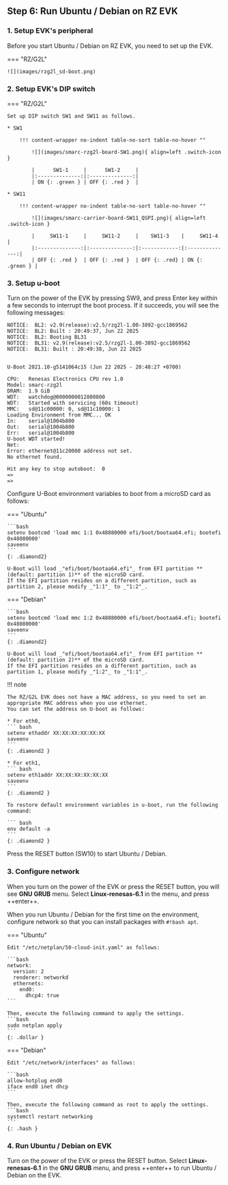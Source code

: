 ## Step 6: Run Ubuntu / Debian on RZ EVK

### 1. Setup EVK's peripheral

Before you start Ubuntu / Debian on RZ EVK, you need to set up the EVK.

=== "RZ/G2L"

    ![](images/rzg2l_sd-boot.png)

### 2. Setup EVK's DIP switch

=== "RZ/G2L"

    Set up DIP switch SW1 and SW11 as follows.

    * SW1

        !!! content-wrapper no-indent table-no-sort table-no-hover ""

            ![](images/smarc-rzg2l-board-SW1.png){ align=left .switch-icon }

            |      SW1-1     |      SW1-2     |
            |:--------------:|:--------------:|
            | ON {: .green } | OFF {: .red }  |

    * SW11

        !!! content-wrapper no-indent table-no-sort table-no-hover ""

            ![](images/smarc-carrier-board-SW11_QSPI.png){ align=left .switch-icon }

            |     SW11-1     |     SW11-2     |    SW11-3    |     SW11-4     |
            |:--------------:|:--------------:|:------------:|:--------------:|
            | OFF {: .red }  | OFF {: .red }  | OFF {: .red} | ON {: .green } |


### 3. Setup u-boot

Turn on the power of the EVK by pressing SW9, and press Enter key within a few seconds to interrupt the boot process.
If it succeeds, you will see the following messages:

``` console
NOTICE:  BL2: v2.9(release):v2.5/rzg2l-1.00-3892-gcc1869562
NOTICE:  BL2: Built : 20:49:37, Jun 22 2025
NOTICE:  BL2: Booting BL31
NOTICE:  BL31: v2.9(release):v2.5/rzg2l-1.00-3892-gcc1869562
NOTICE:  BL31: Built : 20:49:38, Jun 22 2025


U-Boot 2021.10-g5141064c15 (Jun 22 2025 - 20:48:27 +0700)

CPU:   Renesas Electronics CPU rev 1.0
Model: smarc-rzg2l
DRAM:  1.9 GiB
WDT:   watchdog@0000000012800800
WDT:   Started with servicing (60s timeout)
MMC:   sd@11c00000: 0, sd@11c10000: 1
Loading Environment from MMC... OK
In:    serial@1004b800
Out:   serial@1004b800
Err:   serial@1004b800
U-boot WDT started!
Net:
Error: ethernet@11c20000 address not set.
No ethernet found.

Hit any key to stop autoboot:  0
=>
=>
```

Configure U-Boot environment variables to boot from a microSD card as follows:

=== "Ubuntu"

    ```bash
    setenv bootcmd 'load mmc 1:1 0x48080000 efi/boot/bootaa64.efi; bootefi 0x48080000'
    saveenv
    ```
    {: .diamond2}

    U-Boot will load _"efi/boot/bootaa64.efi"_ from EFI partition **(default: partition 1)** of the microSD card.
    If the EFI partition resides on a different partition, such as partition 2, please modify _"1:1"_ to _"1:2"_.

=== "Debian"

    ```bash
    setenv bootcmd 'load mmc 1:2 0x48080000 efi/boot/bootaa64.efi; bootefi 0x48080000'
    saveenv
    ```
    {: .diamond2}

    U-Boot will load _"efi/boot/bootaa64.efi"_ from EFI partition **(default: partition 2)** of the microSD card.
    If the EFI partition resides on a different partition, such as partition 1, please modify _"1:2"_ to _"1:1"_.

!!! note

    The RZ/G2L EVK does not have a MAC address, so you need to set an appropriate MAC address when you use ethernet.
    You can set the address on U-boot as follows:

    * For eth0,
    ``` bash
    setenv ethaddr XX:XX:XX:XX:XX:XX
    saveenv
    ```
    {: .diamond2 }

    * For eth1,
    ``` bash
    setenv eth1addr XX:XX:XX:XX:XX:XX
    saveenv
    ```
    {: .diamond2 }

    To restore default environment variables in u-boot, run the following command:

    ``` bash
    env default -a
    ```
    {: .diamond2 }


Press the RESET button (SW10) to start Ubuntu / Debian.

### 3. Configure network

When you turn on the power of the EVK or press the RESET button, you will see **GNU GRUB** menu.
Select **Linux-renesas-6.1** in the menu, and press ++enter++.

When you run Ubuntu / Debian for the first time on the environment, configure network so that you can install packages with `#!bash apt`.

=== "Ubuntu"

    Edit "/etc/netplan/50-cloud-init.yaml" as follows:

    ```bash
    network:
      version: 2
      renderer: networkd
      ethernets:
        end0:
          dhcp4: true
    ```

    Then, execute the following command to apply the settings.
    ```bash
    sudo netplan apply
    ```
    {: .dollar }

=== "Debian"

    Edit "/etc/network/interfaces" as follows:

    ```bash
    allow-hotplug end0
    iface end0 inet dhcp
    ```

    Then, execute the following command as root to apply the settings.
    ```bash
    systemctl restart networking
    ```
    {: .hash }

### 4. Run Ubuntu / Debian on EVK

Turn on the power of the EVK or press the RESET button.
Select **Linux-renesas-6.1** in the **GNU GRUB** menu, and press ++enter++ to run Ubuntu / Debian on the EVK.
